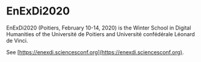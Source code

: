 
# EnExDi2020

EnExDi2020 (Poitiers, February 10-14, 2020) is the Winter School in Digital Humanities of the Université de Poitiers and Université confédérale Léonard de Vinci. 

See [https://enexdi.sciencesconf.org](https://enexdi.sciencesconf.org).
